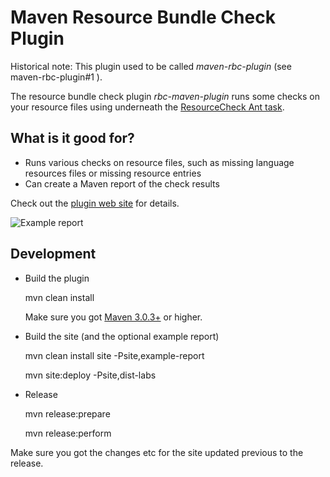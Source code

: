 Maven Resource Bundle Check Plugin
==================================

Historical note: This plugin used to be called *maven-rbc-plugin* (see maven-rbc-plugin#1 ).

The resource bundle check plugin *rbc-maven-plugin* runs some checks on your resource files using underneath the [ResourceCheck Ant task][rscbundlecheck.sf.net].


What is it good for?
--------------------

* Runs various checks on resource files, such as missing language resources files or missing resource entries
* Can create a Maven report of the check results

Check out the [plugin web site][site] for details.

![Example report][example_report]

[rscbundlecheck.sf.net]: http://rscbundlecheck.sourceforge.net
[site]: http://labs.consol.de/projects/maven/maven-rbc-plugin/
[example_report]: https://github.com/marcelmay/maven-rbc-plugin/raw/master/src/site/resources/example-report-only.png "Example report showing some check issues"

Development
-----------

* Build the plugin

    mvn clean install

  Make sure you got [Maven 3.0.3+][maven_download] or higher.

* Build the site (and the optional example report)

    mvn clean install site -Psite,example-report

    mvn site:deploy -Psite,dist-labs

* Release

    mvn release:prepare

    mvn release:perform

Make sure you got the changes etc for the site updated previous to the release.

[maven_download]: http://maven.apache.org

